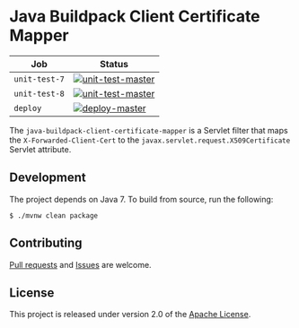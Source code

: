 # Java Buildpack Client Certificate Mapper

| Job | Status
| --- | ------
| `unit-test-7` | [![unit-test-master](https://java-experience.ci.springapps.io/api/v1/teams/java-experience/pipelines/client-certificate-mapper/jobs/unit-test-7/badge)](https://java-experience.ci.springapps.io/teams/java-experience/pipelines/client-certificate-mapper/jobs/unit-test-7)
| `unit-test-8` | [![unit-test-master](https://java-experience.ci.springapps.io/api/v1/teams/java-experience/pipelines/client-certificate-mapper/jobs/unit-test-8/badge)](https://java-experience.ci.springapps.io/teams/java-experience/pipelines/client-certificate-mapper/jobs/unit-test-8)
| `deploy` | [![deploy-master](https://java-experience.ci.springapps.io/api/v1/teams/java-experience/pipelines/client-certificate-mapper/jobs/deploy/badge)](https://java-experience.ci.springapps.io/teams/java-experience/pipelines/client-certificate-mapper/jobs/deploy)

The `java-buildpack-client-certificate-mapper` is a Servlet filter that maps the `X-Forwarded-Client-Cert` to the `javax.servlet.request.X509Certificate` Servlet attribute.

## Development
The project depends on Java 7.  To build from source, run the following:

```shell
$ ./mvnw clean package
```

## Contributing
[Pull requests][u] and [Issues][e] are welcome.

## License
This project is released under version 2.0 of the [Apache License][l].

[e]: https://github.com/cloudfoundry/client-certificate-mapper/issues
[l]: https://www.apache.org/licenses/LICENSE-2.0
[u]: https://help.github.com/articles/using-pull-requests
